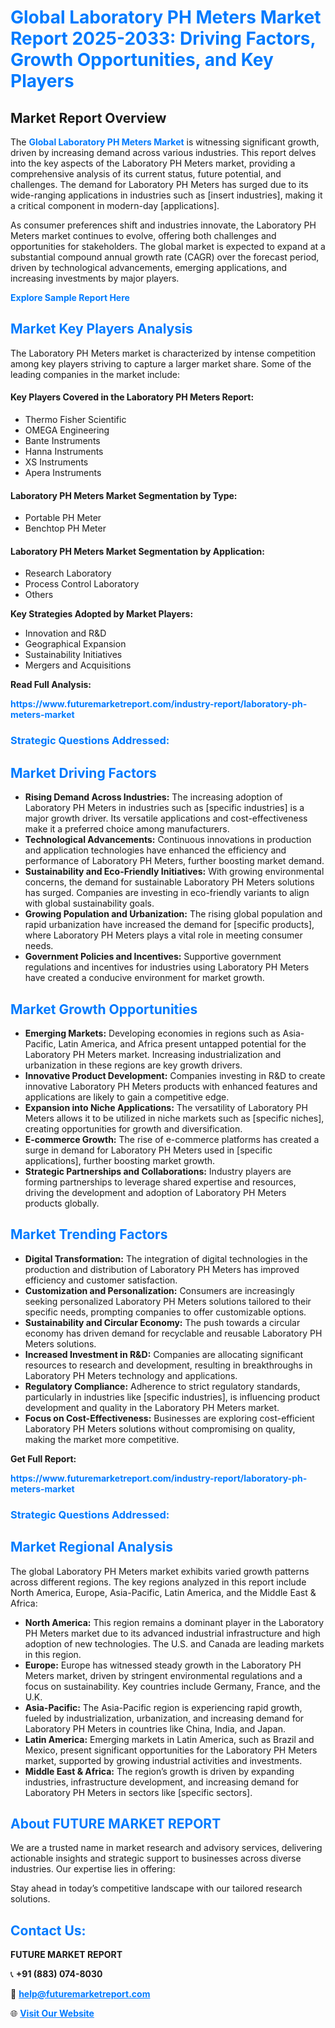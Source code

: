 <h1 style="color: #007BFF;">Global Laboratory PH Meters Market Report 2025-2033: Driving Factors, Growth Opportunities, and Key Players</h1>

<section id="overview">
<h2>Market Report Overview</h2>
<p>The <a href="https://www.futuremarketreport.com/industry-report/laboratory-ph-meters-market" style="color: #007BFF; text-decoration: none;"><strong>Global Laboratory PH Meters Market</strong></a> is witnessing significant growth, driven by increasing demand across various industries. This report delves into the key aspects of the Laboratory PH Meters market, providing a comprehensive analysis of its current status, future potential, and challenges. The demand for Laboratory PH Meters has surged due to its wide-ranging applications in industries such as [insert industries], making it a critical component in modern-day [applications].</p>
<p>As consumer preferences shift and industries innovate, the Laboratory PH Meters market continues to evolve, offering both challenges and opportunities for stakeholders. The global market is expected to expand at a substantial compound annual growth rate (CAGR) over the forecast period, driven by technological advancements, emerging applications, and increasing investments by major players.</p>
</section>

<section id="overview">
<p><a href="https://www.futuremarketreport.com/request-sample/reportId=29425" style="color: #007BFF; text-decoration: none;"><strong>Explore Sample Report Here</strong></a></p>
</section>

<section id="key-players">
<h2 style="color: #007BFF;">Market Key Players Analysis</h2>
<p>The Laboratory PH Meters market is characterized by intense competition among key players striving to capture a larger market share. Some of the leading companies in the market include:</p>
<h4>Key Players Covered in the Laboratory PH Meters Report:</h4>
<ul><li>Thermo Fisher Scientific</li><li>OMEGA Engineering</li><li>Bante Instruments</li><li>Hanna Instruments</li><li>XS Instruments</li><li>Apera Instruments</li></ul>
<h4>Laboratory PH Meters Market Segmentation by Type:</h4>
<ul><li>Portable PH Meter</li><li>Benchtop PH Meter</li></ul>

<h4>Laboratory PH Meters Market Segmentation by Application:</h4>
<ul><li>Research Laboratory</li><li>Process Control Laboratory</li><li>Others</li></ul>
<p><strong>Key Strategies Adopted by Market Players:</strong></p>
<ul>
<li>Innovation and R&D</li>
<li>Geographical Expansion</li>
<li>Sustainability Initiatives</li>
<li>Mergers and Acquisitions</li>
</ul>
</section>

<section>
<p><strong>Read Full Analysis: </strong></p><a href="https://www.futuremarketreport.com/industry-report/laboratory-ph-meters-market" style="color: #007BFF; text-decoration: none;"><strong>https://www.futuremarketreport.com/industry-report/laboratory-ph-meters-market</strong></a>
<h3 style="color: #007BFF;">Strategic Questions Addressed:</h3>
</section>

<section id="driving-factors">
<h2 style="color: #007BFF;">Market Driving Factors</h2>
<ul>
<li><strong>Rising Demand Across Industries:</strong> The increasing adoption of Laboratory PH Meters in industries such as [specific industries] is a major growth driver. Its versatile applications and cost-effectiveness make it a preferred choice among manufacturers.</li>
<li><strong>Technological Advancements:</strong> Continuous innovations in production and application technologies have enhanced the efficiency and performance of Laboratory PH Meters, further boosting market demand.</li>
<li><strong>Sustainability and Eco-Friendly Initiatives:</strong> With growing environmental concerns, the demand for sustainable Laboratory PH Meters solutions has surged. Companies are investing in eco-friendly variants to align with global sustainability goals.</li>
<li><strong>Growing Population and Urbanization:</strong> The rising global population and rapid urbanization have increased the demand for [specific products], where Laboratory PH Meters plays a vital role in meeting consumer needs.</li>
<li><strong>Government Policies and Incentives:</strong> Supportive government regulations and incentives for industries using Laboratory PH Meters have created a conducive environment for market growth.</li>
</ul>
</section>

<section id="growth-opportunities">
<h2 style="color: #007BFF;">Market Growth Opportunities</h2>
<ul>
<li><strong>Emerging Markets:</strong> Developing economies in regions such as Asia-Pacific, Latin America, and Africa present untapped potential for the Laboratory PH Meters market. Increasing industrialization and urbanization in these regions are key growth drivers.</li>
<li><strong>Innovative Product Development:</strong> Companies investing in R&D to create innovative Laboratory PH Meters products with enhanced features and applications are likely to gain a competitive edge.</li>
<li><strong>Expansion into Niche Applications:</strong> The versatility of Laboratory PH Meters allows it to be utilized in niche markets such as [specific niches], creating opportunities for growth and diversification.</li>
<li><strong>E-commerce Growth:</strong> The rise of e-commerce platforms has created a surge in demand for Laboratory PH Meters used in [specific applications], further boosting market growth.</li>
<li><strong>Strategic Partnerships and Collaborations:</strong> Industry players are forming partnerships to leverage shared expertise and resources, driving the development and adoption of Laboratory PH Meters products globally.</li>
</ul>
</section>

<section id="trending-factors">
<h2 style="color: #007BFF;">Market Trending Factors</h2>
<ul>
<li><strong>Digital Transformation:</strong> The integration of digital technologies in the production and distribution of Laboratory PH Meters has improved efficiency and customer satisfaction.</li>
<li><strong>Customization and Personalization:</strong> Consumers are increasingly seeking personalized Laboratory PH Meters solutions tailored to their specific needs, prompting companies to offer customizable options.</li>
<li><strong>Sustainability and Circular Economy:</strong> The push towards a circular economy has driven demand for recyclable and reusable Laboratory PH Meters solutions.</li>
<li><strong>Increased Investment in R&D:</strong> Companies are allocating significant resources to research and development, resulting in breakthroughs in Laboratory PH Meters technology and applications.</li>
<li><strong>Regulatory Compliance:</strong> Adherence to strict regulatory standards, particularly in industries like [specific industries], is influencing product development and quality in the Laboratory PH Meters market.</li>
<li><strong>Focus on Cost-Effectiveness:</strong> Businesses are exploring cost-efficient Laboratory PH Meters solutions without compromising on quality, making the market more competitive.</li>
</ul>
</section>

<section>
<p><strong>Get Full Report: </strong></p><a href="https://www.futuremarketreport.com/industry-report/laboratory-ph-meters-market" style="color: #007BFF; text-decoration: none;"><strong>https://www.futuremarketreport.com/industry-report/laboratory-ph-meters-market</strong></a>
<h3 style="color: #007BFF;">Strategic Questions Addressed:</h3>
</section>


<section id="regional-analysis">
<h2 style="color: #007BFF;">Market Regional Analysis</h2>
<p>The global Laboratory PH Meters market exhibits varied growth patterns across different regions. The key regions analyzed in this report include North America, Europe, Asia-Pacific, Latin America, and the Middle East & Africa:</p>
<ul>
<li><strong>North America:</strong> This region remains a dominant player in the Laboratory PH Meters market due to its advanced industrial infrastructure and high adoption of new technologies. The U.S. and Canada are leading markets in this region.</li>
<li><strong>Europe:</strong> Europe has witnessed steady growth in the Laboratory PH Meters market, driven by stringent environmental regulations and a focus on sustainability. Key countries include Germany, France, and the U.K.</li>
<li><strong>Asia-Pacific:</strong> The Asia-Pacific region is experiencing rapid growth, fueled by industrialization, urbanization, and increasing demand for Laboratory PH Meters in countries like China, India, and Japan.</li>
<li><strong>Latin America:</strong> Emerging markets in Latin America, such as Brazil and Mexico, present significant opportunities for the Laboratory PH Meters market, supported by growing industrial activities and investments.</li>
<li><strong>Middle East & Africa:</strong> The region’s growth is driven by expanding industries, infrastructure development, and increasing demand for Laboratory PH Meters in sectors like [specific sectors].</li>
</ul>
</section>

<footer>
<h2 style="color: #007BFF;">About FUTURE MARKET REPORT</h2>
<p>We are a trusted name in market research and advisory services, delivering actionable insights and strategic support to businesses across diverse industries. Our expertise lies in offering:</p>

<p>Stay ahead in today’s competitive landscape with our tailored research solutions.</p>

<h2 style="color: #007BFF;">Contact Us:</h2>
<p><strong>FUTURE MARKET REPORT</strong></p>
<p>📞 <strong>+91 (883) 074-8030</strong></p>
<p>📧 <strong><a href="mailto:help@futuremarketreport.com" style="color: #007BFF;">help@futuremarketreport.com</a></strong></p>
<p>🌐 <strong><a href="https://www.futuremarketreport.com/" style="color: #007BFF;">Visit Our Website</a></strong></p>
</footer>